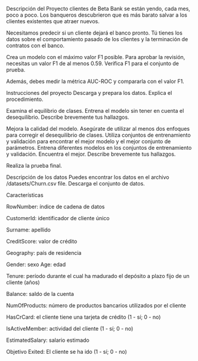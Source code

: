 Descripción del Proyecto
clientes de Beta Bank se están yendo, cada mes, poco a poco. Los banqueros descubrieron que es más barato salvar a los clientes existentes que atraer nuevos.

Necesitamos predecir si un cliente dejará el banco pronto. Tú tienes los datos sobre el comportamiento pasado de los clientes y la terminación de contratos con el banco.

Crea un modelo con el máximo valor F1 posible. Para aprobar la revisión, necesitas un valor F1 de al menos 0.59. Verifica F1 para el conjunto de prueba. 

Además, debes medir la métrica AUC-ROC y compararla con el valor F1.

Instrucciones del proyecto
Descarga y prepara los datos.  Explica el procedimiento.

Examina el equilibrio de clases. Entrena el modelo sin tener en cuenta el desequilibrio. Describe brevemente tus hallazgos.

Mejora la calidad del modelo. Asegúrate de utilizar al menos dos enfoques para corregir el desequilibrio de clases. Utiliza conjuntos de entrenamiento y validación para encontrar el mejor modelo y el mejor conjunto de parámetros. Entrena diferentes modelos en los conjuntos de entrenamiento y validación. Encuentra el mejor. Describe brevemente tus hallazgos.

Realiza la prueba final.

Descripción de los datos
Puedes encontrar los datos en el archivo  /datasets/Churn.csv file. Descarga el conjunto de datos.

Características

RowNumber: índice de cadena de datos

CustomerId: identificador de cliente único

Surname: apellido

CreditScore: valor de crédito

Geography: país de residencia

Gender: sexo
Age: edad

Tenure: período durante el cual ha madurado el depósito a plazo fijo de un cliente (años)

Balance: saldo de la cuenta

NumOfProducts: número de productos bancarios utilizados por el cliente

HasCrCard: el cliente tiene una tarjeta de crédito (1 - sí; 0 - no)

IsActiveMember: actividad del cliente (1 - sí; 0 - no)

EstimatedSalary: salario estimado

Objetivo
Exited: El cliente se ha ido (1 - sí; 0 - no)

